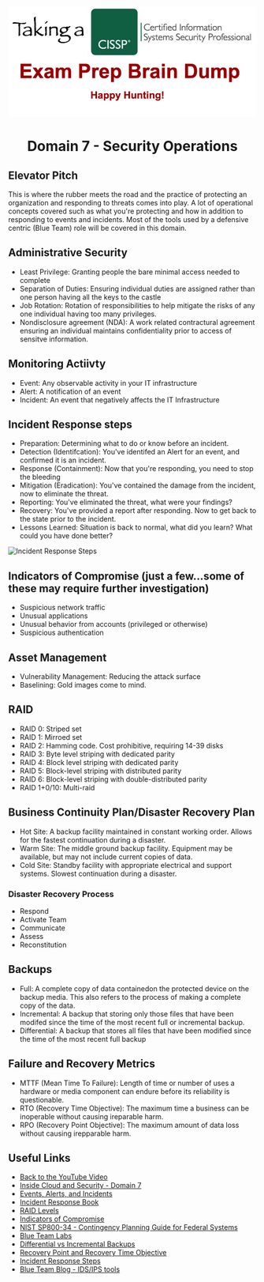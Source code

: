 ![Logo](https://github.com/n1cfury/takinacissp/blob/master/branding.png?raw=true)

# <p align=center>Domain 7 - Security Operations</p>

## Elevator Pitch
This is where the rubber meets the road and the practice of protecting an organization and responding to threats comes into play. A lot of operational concepts covered such as what you're protecting and how in addition to responding to events and incidents. Most of the tools used by a defensive centric (Blue Team) role will be covered in this domain.

## Administrative Security
- Least Privilege: Granting people the bare minimal access needed to complete 
- Separation of Duties: Ensuring individual duties are assigned rather than one person having all the keys to the castle
- Job Rotation: Rotation of responsibilities to help mitigate the risks of any one individual having too many privileges. 
- Nondisclosure agreement (NDA): A work related contractural agreement ensuring an individual maintains confidentiality prior to access of sensitve information.

## Monitoring Actiivty
- Event: Any observable activity in your IT infrastructure
- Alert: A notification of an event
- Incident: An event that negatively affects the IT Infrastructure

## Incident Response steps
- Preparation: Determining what to do or know before an incident.
- Detection (Identifcation): You've identifed an Alert for an event, and confirmed it is an incident.
- Response (Containment): Now that you're responding, you need to stop the bleeding
- Mitigation (Eradication): You've contained the damage from the incident, now to eliminate the threat.
- Reporting: You've eliminated the threat, what were your findings?
- Recovery: You've provided a report after responding. Now to get back to the state prior to the incident. 
- Lessons Learned: Situation is back to normal, what did you learn? What could you have done better?

![Incident Response Steps](https://cdn-cybersecurity.att.com/blog-content/incident-response-steps-comparison-guide-framework-side-by-side.jpg)

## Indicators of Compromise (just a few...some of these may require further investigation)
- Suspicious network traffic
- Unusual applications
- Unusual behavior from accounts (privileged or otherwise)
- Suspicious authentication

## Asset Management
- Vulnerability Management: Reducing the attack surface
- Baselining: Gold images come to mind.

## RAID
- RAID 0: Striped set
- RAID 1: Mirroed set
- RAID 2: Hamming code. Cost prohibitive, requiring 14-39 disks
- RAID 3: Byte level striping with dedicated parity
- RAID 4: Block level striping with dedicated parity
- RAID 5: Block-level striping with distributed parity
- RAID 6: Block-level striping with double-distributed parity
- RAID 1+0/10: Multi-raid

## Business Continuity Plan/Disaster Recovery Plan
- Hot Site: A backup facility maintained in constant working order. Allows for the fastest continuation during a disaster.
- Warm Site: The middle ground backup facility. Equipment may be available, but may not include current copies of data.
- Cold Site: Standby facility with appropriate electrical and support systems. Slowest continuation during a disaster.

### Disaster Recovery Process
 - Respond
 - Activate Team
 - Communicate
 - Assess
 - Reconstitution

## Backups
- Full: A complete copy of data containedon the protected device on the backup media. This also refers to the process of making a complete copy of the data.
- Incremental: A backup that storing only those files that have been modifed since the time of the most recent full or incremental backup. 
- Differential: A backup that stores all files that have been modified since the time of the most recent full backup

## Failure and Recovery Metrics
- MTTF (Mean Time To Failure): Length of time or number of uses a hardware or media component can endure before its reliability is questionable.
- RTO (Recovery Time Objective): The maximum time a business can be inoperable without causing ireparable harm.
- RPO (Recovery Point Objective): The maximum amount of data loss without causing irepparable harm.

## Useful Links
- [Back to the YouTube Video]()
- [Inside Cloud and Security - Domain 7](https://www.youtube.com/watch?v=Vle4g2apsvc)
- [Events, Alerts, and Incidents](https://danielmiessler.com/study/event-alert-incident/)
- [Incident Response Book](https://www.amazon.com/Incident-Response-Computer-Forensics-Third/dp/0071798684/ref=asc_df_0071798684/?tag=hyprod-20&linkCode=df0&hvadid=312091457223&hvpos=&hvnetw=g&hvrand=7510202046434899008&hvpone=&hvptwo=&hvqmt=&hvdev=c&hvdvcmdl=&hvlocint=&hvlocphy=9031327&hvtargid=pla-464897074962&psc=1&tag=&ref=&adgrpid=62820903995&hvpone=&hvptwo=&hvadid=312091457223&hvpos=&hvnetw=g&hvrand=7510202046434899008&hvqmt=&hvdev=c&hvdvcmdl=&hvlocint=&hvlocphy=9031327&hvtargid=pla-464897074962)
- [RAID Levels](https://www.prepressure.com/library/technology/raid)
- [Indicators of Compromise](https://www.crowdstrike.com/cybersecurity-101/indicators-of-compromise/)
- [NIST SP800-34 - Contingency Planning Guide for Federal Systems](https://csrc.nist.gov/publications/detail/sp/800-34/rev-1/final)
- [Blue Team Labs](https://blueteamlabs.online/)
- [Differential vs Incremental Backups](https://www.acronis.com/en-us/articles/incremental-differential-backups/#:~:text=A%20differential%20backup%20backs%20up,since%20the%20last%20full%20back.&text=Incremental%20backups%20also%20back%20up,a%20full%20or%20incremental%20backup.)
- [Recovery Point and Recovery Time Objective](https://dbvisit.com/understanding-rto-and-rpo-disaster-recovery)
- [Incident Response Steps](https://cybersecurity.att.com/blogs/security-essentials/incident-response-steps-comparison-guide)
- [Blue Team Blog - IDS/IPS tools](https://blueteamblog.com/ips-vs-ids-an-overview)
